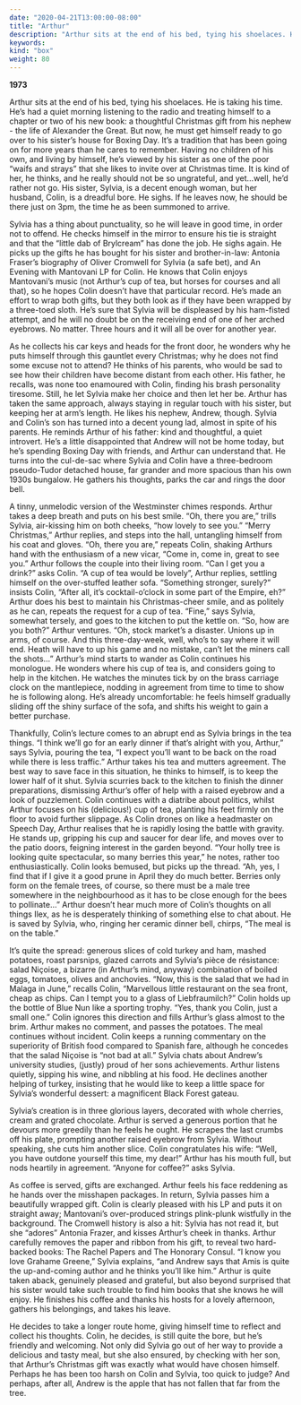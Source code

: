 ```yaml
---
date: "2020-04-21T13:00:00-08:00"
title: "Arthur"
description: "Arthur sits at the end of his bed, tying his shoelaces. He is taking his time."
keywords:
kind: "box"
weight: 80
---
```


**1973**

Arthur sits at the end of his bed, tying his shoelaces. He is taking his time. He’s had a quiet
morning listening to the radio and treating himself to a chapter or two of his new book: a
thoughtful Christmas gift from his nephew - the life of Alexander the Great. But now, he must get
himself ready to go over to his sister’s house for Boxing Day. It’s a tradition that has been going
on for more years than he cares to remember. Having no children of his own, and living by himself,
he’s viewed by his sister as one of the poor “waifs and strays” that she likes to invite over at
Christmas time. It is kind of her, he thinks, and he really should not be so ungrateful, and
yet…well, he’d rather not go. His sister, Sylvia, is a decent enough woman, but her husband, Colin,
is a dreadful bore. He sighs. If he leaves now, he should be there just on 3pm, the time he as been
summoned to arrive.

Sylvia has a thing about punctuality, so he will leave in good time, in order not to offend. He
checks himself in the mirror to ensure his tie is straight and that the “little dab of Brylcream”
has done the job. He sighs again. He picks up the gifts he has bought for his sister and
brother-in-law: Antonia Fraser’s biography of Oliver Cromwell for Sylvia (a safe bet), and An
Evening with Mantovani LP for Colin. He knows that Colin enjoys Mantovani’s music (not Arthur’s cup
of tea, but horses for courses and all that), so he hopes Colin doesn’t have that particular
record. He’s made an effort to wrap both gifts, but they both look as if they have been wrapped by a
three-toed sloth. He’s sure that Sylvia will be displeased by his ham-fisted attempt, and he will no
doubt be on the receiving end of one of her arched eyebrows. No matter. Three hours and it will all
be over for another year.

As he collects his car keys and heads for the front door, he wonders why he puts himself through
this gauntlet every Christmas; why he does not find some excuse not to attend? He thinks of his
parents, who would be sad to see how their children have become distant from each other. His father,
he recalls, was none too enamoured with Colin, finding his brash personality tiresome. Still, he let
Sylvia make her choice and then let her be. Arthur has taken the same approach, always staying in
regular touch with his sister, but keeping her at arm’s length. He likes his nephew, Andrew,
though. Sylvia and Colin’s son has turned into a decent young lad, almost in spite of his
parents. He reminds Arthur of his father: kind and thoughtful, a quiet introvert. He’s a little
disappointed that Andrew will not be home today, but he’s spending Boxing Day with friends, and
Arthur can understand that. He turns into the cul-de-sac where Sylvia and Colin have a three-bedroom
pseudo-Tudor detached house, far grander and more spacious than his own 1930s bungalow. He gathers
his thoughts, parks the car and rings the door bell.

A tinny, unmelodic version of the Westminster chimes responds. Arthur takes a deep breath and puts
on his best smile. “Oh, there you are,” trills Sylvia, air-kissing him on both cheeks, “how lovely
to see you.” “Merry Christmas,” Arthur replies, and steps into the hall, untangling himself from his
coat and gloves. “Oh, there you are,” repeats Colin, shaking Arthurs hand with the enthusiasm of a
new vicar, “Come in, come in, great to see you.” Arthur follows the couple into their living
room. “Can I get you a drink?” asks Colin. “A cup of tea would be lovely”, Arthur replies, settling
himself on the over-stuffed leather sofa. “Something stronger, surely?” insists Colin, “After all,
it’s cocktail-o’clock in some part of the Empire, eh?” Arthur does his best to maintain his
Christmas-cheer smile, and as politely as he can, repeats the request for a cup of tea. “Fine,” says
Sylvia, somewhat tersely, and goes to the kitchen to put the kettle on. “So, how are you both?”
Arthur ventures. “Oh, stock market’s a disaster. Unions up in arms, of course. And this
three-day-week, well, who’s to say where it will end. Heath will have to up his game and no mistake,
can’t let the miners call the shots…” Arthur’s mind starts to wander as Colin continues his
monologue. He wonders where his cup of tea is, and considers going to help in the kitchen. He
watches the minutes tick by on the brass carriage clock on the mantlepiece, nodding in agreement
from time to time to show he is following along. He’s already uncomfortable: he feels himself
gradually sliding off the shiny surface of the sofa, and shifts his weight to gain a better
purchase.

Thankfully, Colin’s lecture comes to an abrupt end as Sylvia brings in the tea things. “I think
we’ll go for an early dinner if that’s alright with you, Arthur,” says Sylvia, pouring the tea, “I
expect you’ll want to be back on the road while there is less traffic.” Arthur takes his tea and
mutters agreement. The best way to save face in this situation, he thinks to himself, is to keep the
lower half of it shut. Sylvia scurries back to the kitchen to finish the dinner preparations,
dismissing Arthur’s offer of help with a raised eyebrow and a look of puzzlement. Colin continues
with a diatribe about politics, whilst Arthur focuses on his (delicious!) cup of tea, planting his
feet firmly on the floor to avoid further slippage. As Colin drones on like a headmaster on Speech
Day, Arthur realises that he is rapidly losing the battle with gravity. He stands up, gripping his
cup and saucer for dear life, and moves over to the patio doors, feigning interest in the garden
beyond. “Your holly tree is looking quite spectacular, so many berries this year,” he notes, rather
too enthusiastically. Colin looks bemused, but picks up the thread. “Ah, yes, I find that if I give
it a good prune in April they do much better. Berries only form on the female trees, of course, so
there must be a male tree somewhere in the neighbourhood as it has to be close enough for the bees
to pollinate…” Arthur doesn’t hear much more of Colin’s thoughts on all things Ilex, as he is
desperately thinking of something else to chat about. He is saved by Sylvia, who, ringing her
ceramic dinner bell, chirps, “The meal is on the table.”

It’s quite the spread: generous slices of cold turkey and ham, mashed potatoes, roast parsnips,
glazed carrots and Sylvia’s pièce de résistance: salad Niçoise, a bizarre (in Arthur’s mind, anyway)
combination of boiled eggs, tomatoes, olives and anchovies. “Now, this is the salad that we had in
Malaga in June,” recalls Colin, “Marvellous little restaurant on the sea front, cheap as chips. Can
I tempt you to a glass of Liebfraumilch?” Colin holds up the bottle of Blue Nun like a sporting
trophy. “Yes, thank you Colin, just a small one.” Colin ignores this direction and fills Arthur’s
glass almost to the brim. Arthur makes no comment, and passes the potatoes. The meal continues
without incident. Colin keeps a running commentary on the superiority of British food compared to
Spanish fare, although he concedes that the salad Niçoise is “not bad at all.” Sylvia chats about
Andrew’s university studies, (justly) proud of her sons achievements. Arthur listens quietly,
sipping his wine, and nibbling at his food. He declines another helping of turkey, insisting that he
would like to keep a little space for Sylvia’s wonderful dessert: a magnificent Black Forest gateau.

Sylvia’s creation is in three glorious layers, decorated with whole cherries, cream and grated
chocolate. Arthur is served a generous portion that he devours more greedily than he feels he
ought. He scrapes the last crumbs off his plate, prompting another raised eyebrow from
Sylvia. Without speaking, she cuts him another slice. Colin congratulates his wife: “Well, you have
outdone yourself this time, my dear!” Arthur has his mouth full, but nods heartily in
agreement. “Anyone for coffee?” asks Sylvia.

As coffee is served, gifts are exchanged. Arthur feels his face reddening as he hands over the
misshapen packages. In return, Sylvia passes him a beautifully wrapped gift. Colin is clearly
pleased with his LP and puts it on straight away; Mantovani’s over-produced strings plink-plunk
wistfully in the background. The Cromwell history is also a hit: Sylvia has not read it, but she
“adores” Antonia Frazer, and kisses Arthur’s cheek in thanks. Arthur carefully removes the paper and
ribbon from his gift, to reveal two hard-backed books: The Rachel Papers and The Honorary Consul. “I
know you love Grahame Greene,” Sylvia explains, “and Andrew says that Amis is quite the
up-and-coming author and he thinks you’ll like him.” Arthur is quite taken aback, genuinely pleased
and grateful, but also beyond surprised that his sister would take such trouble to find him books
that she knows he will enjoy. He finishes his coffee and thanks his hosts for a lovely afternoon,
gathers his belongings, and takes his leave.

He decides to take a longer route home, giving himself time to reflect and collect his
thoughts. Colin, he decides, is still quite the bore, but he’s friendly and welcoming. Not only did
Sylvia go out of her way to provide a delicious and tasty meal, but she also ensured, by checking
with her son, that Arthur’s Christmas gift was exactly what would have chosen himself. Perhaps he
has been too harsh on Colin and Sylvia, too quick to judge? And perhaps, after all, Andrew is the
apple that has not fallen that far from the tree.
